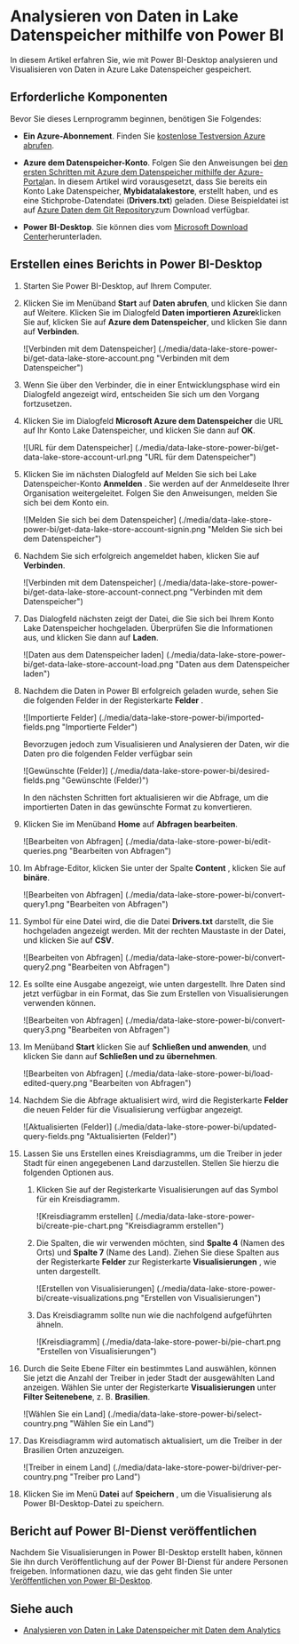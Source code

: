 <properties
   pageTitle="Analysieren von Daten in Lake Datenspeicher mithilfe von Power BI | Microsoft Azure"
   description="Verwenden von Power BI Azure Lake Datenspeicher gehörende Kehrmatrix Datenanalyse"
   services="data-lake-store" 
   documentationCenter=""
   authors="nitinme"
   manager="jhubbard"
   editor="cgronlun"/>

<tags
   ms.service="data-lake-store"
   ms.devlang="na"
   ms.topic="article"
   ms.tgt_pltfrm="na"
   ms.workload="big-data"
   ms.date="10/05/2016"
   ms.author="nitinme"/>

# <a name="analyze-data-in-data-lake-store-by-using-power-bi"></a>Analysieren von Daten in Lake Datenspeicher mithilfe von Power BI

In diesem Artikel erfahren Sie, wie mit Power BI-Desktop analysieren und Visualisieren von Daten in Azure Lake Datenspeicher gespeichert.

## <a name="prerequisites"></a>Erforderliche Komponenten

Bevor Sie dieses Lernprogramm beginnen, benötigen Sie Folgendes:

- **Ein Azure-Abonnement**. Finden Sie [kostenlose Testversion Azure abrufen](https://azure.microsoft.com/pricing/free-trial/).

- **Azure dem Datenspeicher-Konto**. Folgen Sie den Anweisungen bei [den ersten Schritten mit Azure dem Datenspeicher mithilfe der Azure-Portal](data-lake-store-get-started-portal.md)an. In diesem Artikel wird vorausgesetzt, dass Sie bereits ein Konto Lake Datenspeicher, **Mybidatalakestore**, erstellt haben, und es eine Stichprobe-Datendatei (**Drivers.txt**) geladen. Diese Beispieldatei ist auf [Azure Daten dem Git Repository](https://github.com/Azure/usql/tree/master/Examples/Samples/Data/AmbulanceData/Drivers.txt)zum Download verfügbar.

- **Power BI-Desktop**. Sie können dies vom [Microsoft Download Center](https://www.microsoft.com/en-us/download/details.aspx?id=45331)herunterladen. 


## <a name="create-a-report-in-power-bi-desktop"></a>Erstellen eines Berichts in Power BI-Desktop

1. Starten Sie Power BI-Desktop, auf Ihrem Computer.

2. Klicken Sie im Menüband **Start** auf **Daten abrufen**, und klicken Sie dann auf Weitere. Klicken Sie im Dialogfeld **Daten importieren** **Azure**klicken Sie auf, klicken Sie auf **Azure dem Datenspeicher**, und klicken Sie dann auf **Verbinden**.

    ![Verbinden mit dem Datenspeicher] (./media/data-lake-store-power-bi/get-data-lake-store-account.png "Verbinden mit dem Datenspeicher")

3. Wenn Sie über den Verbinder, die in einer Entwicklungsphase wird ein Dialogfeld angezeigt wird, entscheiden Sie sich um den Vorgang fortzusetzen.

4. Klicken Sie im Dialogfeld **Microsoft Azure dem Datenspeicher** die URL auf Ihr Konto Lake Datenspeicher, und klicken Sie dann auf **OK**.

    ![URL für dem Datenspeicher] (./media/data-lake-store-power-bi/get-data-lake-store-account-url.png "URL für dem Datenspeicher")

5. Klicken Sie im nächsten Dialogfeld auf Melden Sie sich bei Lake Datenspeicher-Konto **Anmelden** . Sie werden auf der Anmeldeseite Ihrer Organisation weitergeleitet. Folgen Sie den Anweisungen, melden Sie sich bei dem Konto ein.

    ![Melden Sie sich bei dem Datenspeicher] (./media/data-lake-store-power-bi/get-data-lake-store-account-signin.png "Melden Sie sich bei dem Datenspeicher")

6. Nachdem Sie sich erfolgreich angemeldet haben, klicken Sie auf **Verbinden**.

    ![Verbinden mit dem Datenspeicher] (./media/data-lake-store-power-bi/get-data-lake-store-account-connect.png "Verbinden mit dem Datenspeicher")

7. Das Dialogfeld nächsten zeigt der Datei, die Sie sich bei Ihrem Konto Lake Datenspeicher hochgeladen. Überprüfen Sie die Informationen aus, und klicken Sie dann auf **Laden**.

    ![Daten aus dem Datenspeicher laden] (./media/data-lake-store-power-bi/get-data-lake-store-account-load.png "Daten aus dem Datenspeicher laden")

8. Nachdem die Daten in Power BI erfolgreich geladen wurde, sehen Sie die folgenden Felder in der Registerkarte **Felder** .

    ![Importierte Felder] (./media/data-lake-store-power-bi/imported-fields.png "Importierte Felder")

    Bevorzugen jedoch zum Visualisieren und Analysieren der Daten, wir die Daten pro die folgenden Felder verfügbar sein

    ![Gewünschte (Felder)] (./media/data-lake-store-power-bi/desired-fields.png "Gewünschte (Felder)")

    In den nächsten Schritten fort aktualisieren wir die Abfrage, um die importierten Daten in das gewünschte Format zu konvertieren.

9. Klicken Sie im Menüband **Home** auf **Abfragen bearbeiten**.

    ![Bearbeiten von Abfragen] (./media/data-lake-store-power-bi/edit-queries.png "Bearbeiten von Abfragen")

10. Im Abfrage-Editor, klicken Sie unter der Spalte **Content** , klicken Sie auf **binäre**.

    ![Bearbeiten von Abfragen] (./media/data-lake-store-power-bi/convert-query1.png "Bearbeiten von Abfragen")

11. Symbol für eine Datei wird, die die Datei **Drivers.txt** darstellt, die Sie hochgeladen angezeigt werden. Mit der rechten Maustaste in der Datei, und klicken Sie auf **CSV**.  

    ![Bearbeiten von Abfragen] (./media/data-lake-store-power-bi/convert-query2.png "Bearbeiten von Abfragen")

12. Es sollte eine Ausgabe angezeigt, wie unten dargestellt. Ihre Daten sind jetzt verfügbar in ein Format, das Sie zum Erstellen von Visualisierungen verwenden können.

    ![Bearbeiten von Abfragen] (./media/data-lake-store-power-bi/convert-query3.png "Bearbeiten von Abfragen")

13. Im Menüband **Start** klicken Sie auf **Schließen und anwenden**, und klicken Sie dann auf **Schließen und zu übernehmen**.

    ![Bearbeiten von Abfragen] (./media/data-lake-store-power-bi/load-edited-query.png "Bearbeiten von Abfragen")

14. Nachdem Sie die Abfrage aktualisiert wird, wird die Registerkarte **Felder** die neuen Felder für die Visualisierung verfügbar angezeigt.

    ![Aktualisierten (Felder)] (./media/data-lake-store-power-bi/updated-query-fields.png "Aktualisierten (Felder)")

15. Lassen Sie uns Erstellen eines Kreisdiagramms, um die Treiber in jeder Stadt für einen angegebenen Land darzustellen. Stellen Sie hierzu die folgenden Optionen aus.

    1. Klicken Sie auf der Registerkarte Visualisierungen auf das Symbol für ein Kreisdiagramm.

        ![Kreisdiagramm erstellen] (./media/data-lake-store-power-bi/create-pie-chart.png "Kreisdiagramm erstellen")

    2. Die Spalten, die wir verwenden möchten, sind **Spalte 4** (Namen des Orts) und **Spalte 7** (Name des Land). Ziehen Sie diese Spalten aus der Registerkarte **Felder** zur Registerkarte **Visualisierungen** , wie unten dargestellt.

        ![Erstellen von Visualisierungen] (./media/data-lake-store-power-bi/create-visualizations.png "Erstellen von Visualisierungen")

    3. Das Kreisdiagramm sollte nun wie die nachfolgend aufgeführten ähneln.

        ![Kreisdiagramm] (./media/data-lake-store-power-bi/pie-chart.png "Erstellen von Visualisierungen")

16. Durch die Seite Ebene Filter ein bestimmtes Land auswählen, können Sie jetzt die Anzahl der Treiber in jeder Stadt der ausgewählten Land anzeigen. Wählen Sie unter der Registerkarte **Visualisierungen** unter **Filter Seitenebene**, z. B. **Brasilien**.

    ![Wählen Sie ein Land] (./media/data-lake-store-power-bi/select-country.png "Wählen Sie ein Land")

17. Das Kreisdiagramm wird automatisch aktualisiert, um die Treiber in der Brasilien Orten anzuzeigen.

    ![Treiber in einem Land] (./media/data-lake-store-power-bi/driver-per-country.png "Treiber pro Land")

18. Klicken Sie im Menü **Datei** auf **Speichern** , um die Visualisierung als Power BI-Desktop-Datei zu speichern.

## <a name="publish-report-to-power-bi-service"></a>Bericht auf Power BI-Dienst veröffentlichen

Nachdem Sie Visualisierungen in Power BI-Desktop erstellt haben, können Sie ihn durch Veröffentlichung auf der Power BI-Dienst für andere Personen freigeben. Informationen dazu, wie das geht finden Sie unter [Veröffentlichen von Power BI-Desktop](https://powerbi.microsoft.com/documentation/powerbi-desktop-upload-desktop-files/).

## <a name="see-also"></a>Siehe auch

* [Analysieren von Daten in Lake Datenspeicher mit Daten dem Analytics](../data-lake-analytics/data-lake-analytics-get-started-portal.md)
